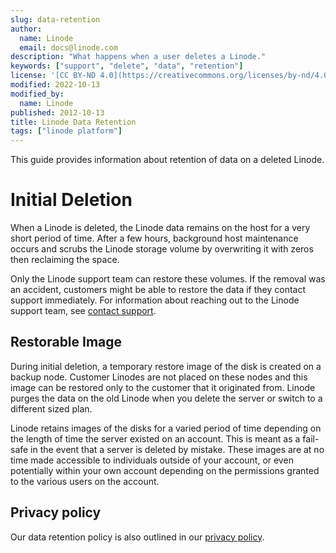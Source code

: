 ```yaml
---
slug: data-retention
author:
  name: Linode
  email: docs@linode.com
description: "What happens when a user deletes a Linode."
keywords: ["support", "delete", "data", "retention"]
license: '[CC BY-ND 4.0](https://creativecommons.org/licenses/by-nd/4.0)'
modified: 2022-10-13
modified_by:
  name: Linode
published: 2012-10-13
title: Linode Data Retention
tags: ["linode platform"]
---
```


This guide provides information about retention of data on a deleted Linode.

# Initial Deletion

When a Linode is deleted, the Linode data remains on the host for a very short period of time. After a few hours, background host maintenance occurs and scrubs the Linode storage volume by overwriting it with zeros then reclaiming the space.

Only the Linode support team can restore these volumes. If the removal was an accident, customers might be able to restore the data if they contact support immediately. For information about reaching out to the Linode support team, see [contact support](/docs/guides/support/).

## Restorable Image

During initial deletion, a temporary restore image of the disk is created on a backup node. Customer Linodes are not placed on these nodes and this image can be restored only to the customer that it originated from.
Linode purges the data on the old Linode when you delete the server or switch to a different sized plan.

Linode retains images of the disks for a varied period of time depending on the length of time the server existed on an account. This is meant as a fail-safe in the event that a server is deleted by mistake. These images are at no time made accessible to individuals outside of your account, or even potentially within your own account depending on the permissions granted to the various users on the account.


## Privacy policy

Our data retention policy is also outlined in our [privacy policy](https://www.linode.com/legal-privacy/).